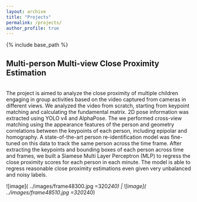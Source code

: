 ```yaml
---
layout: archive
title: "Projects"
permalink: /projects/
author_profile: true
---
```



{% include base_path %}

Multi-person Multi-view Close Proximity Estimation
---------------------------------------------------
<br>
The project is aimed to analyze the close proximity of multiple children engaging in group activities based on the video captured from cameras in different views. We analyzed the video from scratch, starting from keypoint matching and calculating the fundamental matrix. 2D pose information was extracted using YOLO v4 and AlphaPose. The we performed cross-view matching using the appearance features of the person and geometry correlations between the keypoints of each person, including epipolar and homography. A state-of-the-art person re-identification model was fine-tuned on this data to track the same person across the time frame. After extracting the keypoints and bounding boxes of each person across time and frames, we built a Siamese Multi Layer Perceptron (MLP) to regress the close proximity scores for each person in each minute. The model is able to regress reasonable close proximity estimations even given very unbalanced and noisy labels. <br>

![image]( ../images/frame48300.jpg =320*240) | ![image]( ../images/frame48510.jpg =320*240)

<!-- 
{% for post in site.projects %}
  {% include archive-single.html %}
{% endfor %} 
-->
